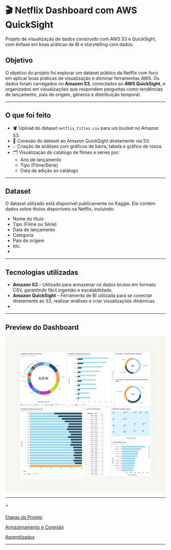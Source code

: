 # 🎬 Netflix Dashboard com AWS QuickSight

Projeto de visualização de dados construído com AWS S3 e QuickSight, com ênfase em boas práticas de BI e storytelling com dados.

## Objetivo

O objetivo do projeto foi explorar um dataset público da Netflix com foco em aplicar boas práticas de visualização e dominar ferramentas AWS. Os dados foram carregados no **Amazon S3**, conectados ao **AWS QuickSight**, e organizados em visualizações que respondem perguntas como tendências de lançamento, país de origem, gêneros e distribuição temporal.

---

## O que foi feito

- 🪣 Upload do dataset `netflix_titles.csv` para um bucket no Amazon S3.
- 🔗 Conexão do dataset ao Amazon QuickSight diretamente via S3.
- 💡 Criação de análises com gráficos de barra, tabela e gráfico de rosca.
- 🗂️ Visualização do catálogo de filmes e séries por:
  - Ano de lançamento
  - Tipo (Filme/Série)
  - Data de adição ao catálogo

---
## Dataset

O dataset utilizado está disponível publicamente no Kaggle. Ele contém dados sobre títulos disponíveis na Netflix, incluindo:

- Nome do título
- Tipo (Filme ou Série)
- Data de lançamento
- Categoria
- País de origem
- etc.
- 
---

## Tecnologias utilizadas

- **Amazon S3** – Utilizado para armazenar os dados brutos em formato CSV, garantindo fácil ingestão e escalabilidade.
- **Amazon QuickSight** – Ferramenta de BI utilizada para se conectar diretamente ao S3, realizar análises e criar visualizações dinâmicas.
- 
---

## Preview do Dashboard

![Dashboard Netflix QuickSight](./Imagens/netflix_quicksight_dashboard.png)

---
⭐ 

[Etapas do Projeto](etapas.md)

[Armazenamento e Conexão](armconex.md)

[Aprendizados](aprendizado.md)

---
